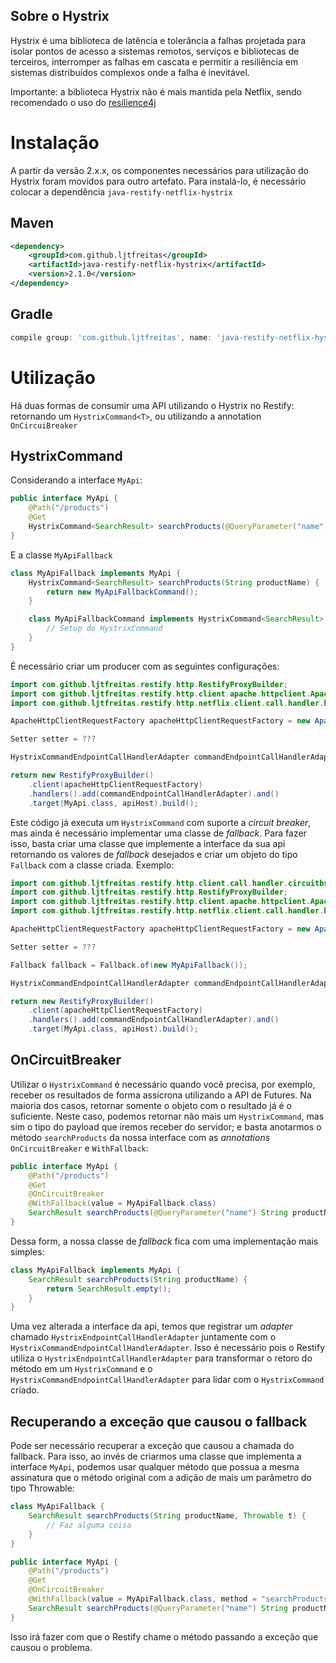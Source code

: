 ## Sobre o Hystrix

Hystrix é uma biblioteca de latência e tolerância a falhas projetada para isolar pontos de acesso a sistemas remotos, serviços e bibliotecas de terceiros, interromper as falhas em cascata e permitir a resiliência em sistemas distribuídos complexos onde a falha é inevitável.

Importante: a biblioteca Hystrix não é mais mantida pela Netflix, sendo recomendado o uso do [resilience4j](https://github.com/resilience4j/resilience4j)

# Instalação

A partir da versão 2.x.x, os componentes necessários para utilização do Hystrix foram movidos para outro artefato. Para instalá-lo, é necessário colocar a dependência `java-restify-netflix-hystrix`

## Maven

```xml
<dependency>
    <groupId>com.github.ljtfreitas</groupId>
    <artifactId>java-restify-netflix-hystrix</artifactId>
    <version>2.1.0</version>
</dependency>
```

## Gradle

```groovy
compile group: 'com.github.ljtfreitas', name: 'java-restify-netflix-hystrix', version: '2.1.0'
```

# Utilização

Há duas formas de consumir uma API utilizando o Hystrix no Restify: retornando um `HystrixCommand<T>`, ou utilizando a annotation `OnCircuiBreaker`

## HystrixCommand

Considerando a interface `MyApi`:


```java
public interface MyApi {
    @Path("/products")
    @Get    
    HystrixCommand<SearchResult> searchProducts(@QueryParameter("name") String productName);
}
```

E a classe `MyApiFallback`

```java
class MyApiFallback implements MyApi {
    HystrixCommand<SearchResult> searchProducts(String productName) {
        return new MyApiFallbackCommand();
    }

    class MyApiFallbackCommand implements HystrixCommand<SearchResult> {
        // Setup do HystrixCommand
    }
}
```

É necessário criar um producer com as seguintes configurações:

```java
import com.github.ljtfreitas.restify.http.RestifyProxyBuilder;
import com.github.ljtfreitas.restify.http.client.apache.httpclient.ApacheHttpClientRequestFactory;
import com.github.ljtfreitas.restify.http.netflix.client.call.handler.hystrix.HystrixCommandEndpointCallHandlerAdapter;

ApacheHttpClientRequestFactory apacheHttpClientRequestFactory = new ApacheHttpClientRequestFactory(httpClient);

Setter setter = ???

HystrixCommandEndpointCallHandlerAdapter commandEndpointCallHandlerAdapter = new HystrixCommandEndpointCallHandlerAdapter(setter);

return new RestifyProxyBuilder()
    .client(apacheHttpClientRequestFactory)        
    .handlers().add(commandEndpointCallHandlerAdapter).and()        
    .target(MyApi.class, apiHost).build();
```

Este código já executa um `HystrixCommand` com suporte a _circuit breaker_, mas ainda é necessário implementar uma classe de _fallback_. Para fazer isso, basta criar uma classe que implemente a interface da sua api retornando os valores de _fallback_ desejados e criar um objeto do tipo `Fallback` com a classe criada. Exemplo:

```java
import com.github.ljtfreitas.restify.http.client.call.handler.circuitbreaker.Fallback;
import com.github.ljtfreitas.restify.http.RestifyProxyBuilder;
import com.github.ljtfreitas.restify.http.client.apache.httpclient.ApacheHttpClientRequestFactory;
import com.github.ljtfreitas.restify.http.netflix.client.call.handler.hystrix.HystrixCommandEndpointCallHandlerAdapter;

ApacheHttpClientRequestFactory apacheHttpClientRequestFactory = new ApacheHttpClientRequestFactory(httpClient);

Setter setter = ???

Fallback fallback = Fallback.of(new MyApiFallback());

HystrixCommandEndpointCallHandlerAdapter commandEndpointCallHandlerAdapter = new HystrixCommandEndpointCallHandlerAdapter(setter, fallback);

return new RestifyProxyBuilder()
    .client(apacheHttpClientRequestFactory)        
    .handlers().add(commandEndpointCallHandlerAdapter).and()        
    .target(MyApi.class, apiHost).build();
```

## OnCircuitBreaker

Utilizar o `HystrixCommand` é necessário quando você precisa, por exemplo, receber os resultados de forma assícrona utilizando a API de Futures. Na maioria dos casos, retornar somente o objeto com o resultado já é o suficiente. Neste caso, podemos retornar não mais um `HystrixCommand`, mas sim o tipo do payload que iremos receber do servidor; e basta anotarmos o método `searchProducts` da nossa interface com as _annotations_ `OnCircuitBreaker` e `WithFallback`:

```java
public interface MyApi {
    @Path("/products")
    @Get    
    @OnCircuitBreaker
    @WithFallback(value = MyApiFallback.class)
    SearchResult searchProducts(@QueryParameter("name") String productName);
}
```

Dessa form, a nossa classe de _fallback_ fica com uma implementação mais simples:

```java
class MyApiFallback implements MyApi {
    SearchResult searchProducts(String productName) {
        return SearchResult.empty();
    }
}
```

Uma vez alterada a interface da api, temos que registrar um _adapter_ chamado `HystrixEndpointCallHandlerAdapter` juntamente com o `HystrixCommandEndpointCallHandlerAdapter`. Isso é necessário pois o Restify utiliza o `HystrixEndpointCallHandlerAdapter` para transformar o retoro do método em um `HystrixCommand` e o `HystrixCommandEndpointCallHandlerAdapter` para lidar com o `HystrixCommand` criado.

## Recuperando a exceção que causou o fallback

Pode ser necessário recuperar a exceção que causou a chamada do fallback. Para isso, ao invés de criarmos uma classe que implementa a interface `MyApi`, podemos usar qualquer método que possua a mesma assinatura que o método original com a adição de mais um parâmetro do tipo Throwable:

```java
class MyApiFallback {
    SearchResult searchProducts(String productName, Throwable t) {
        // Faz alguma coisa
    }
}

public interface MyApi {
    @Path("/products")
    @Get    
    @OnCircuitBreaker
    @WithFallback(value = MyApiFallback.class, method = "searchProducts")
    SearchResult searchProducts(@QueryParameter("name") String productName);
}
```

Isso irá fazer com que o Restify chame o método passando a exceção que causou o problema.